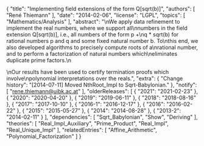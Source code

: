 {
    "title": "Implementing field extensions of the form Q[sqrt(b)]",
    "authors": [
        "René Thiemann"
    ],
    "date": "2014-02-06",
    "license": "LGPL",
    "topics": [
        "Mathematics/Analysis"
    ],
    "abstract": "\nWe apply data refinement to implement the real numbers, where we support all\nnumbers in the field extension Q[sqrt(b)], i.e., all numbers of the form p +\nq * sqrt(b) for rational numbers p and q and some fixed natural number b. To\nthis end, we also developed algorithms to precisely compute roots of a\nrational number, and to perform a factorization of natural numbers which\neliminates duplicate prime factors.\n<p>\nOur results have been used to certify termination proofs which involve\npolynomial interpretations over the reals.",
    "extra": {
        "Change history": "[2014-07-11] Moved NthRoot_Impl to Sqrt-Babylonian."
    },
    "notify": [
        "rene.thiemann@uibk.ac.at"
    ],
    "olderReleases": [
        {
            "2021": "2021-02-23"
        },
        {
            "2020": "2020-04-20"
        },
        {
            "2019": "2019-06-11"
        },
        {
            "2018": "2018-08-16"
        },
        {
            "2017": "2017-10-10"
        },
        {
            "2016-1": "2016-12-17"
        },
        {
            "2016": "2016-02-22"
        },
        {
            "2015": "2015-05-27"
        },
        {
            "2014": "2014-08-28"
        },
        {
            "2013-2": "2014-02-11"
        }
    ],
    "dependencies": [
        "Sqrt_Babylonian",
        "Show",
        "Deriving"
    ],
    "theories": [
        "Real_Impl_Auxiliary",
        "Prime_Product",
        "Real_Impl",
        "Real_Unique_Impl"
    ],
    "relatedEntries": [
        "Affine_Arithmetic",
        "Polynomial_Factorization"
    ]
}